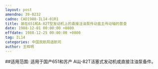 ```yaml
---
layout: post
amendno: 39-0232
cadno: CAD1988-IL14-01R1
title: 装在651和A-82Т型发动机上的直接注油泵传动盒主传动轴的普查
date: 1988-12-01 00:00:00 +0800
effdate: 1988-12-25 00:00:00 +0800
tag: IL14
categories: 中国民航局适航司
author: 王辉明
---
```


##适用范围:
适用于国产651和苏产 АЩ-82Т活塞式发动机或直接注油泵备件。

